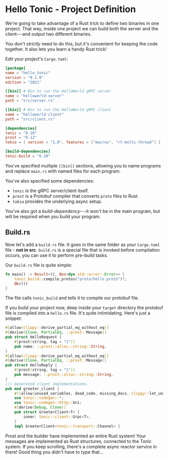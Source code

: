 # Hello Tonic - Project Definition

We're going to take advantage of a Rust trick to define two binaries in one project. That way, inside one project we can build both the server and the client---and output two different binaries.

You don't *strictly* need to do this, but it's convenient for keeping the code together. It also lets you learn a handy Rust trick!

Edit your project's `Cargo.toml`:

```toml
[package]
name = "hello_tonic"
version = "0.1.0"
edition = "2021"

[[bin]] # Bin to run the HelloWorld gRPC server
name = "helloworld-server"
path = "src/server.rs"

[[bin]] # Bin to run the HelloWorld gRPC client
name = "helloworld-client"
path = "src/client.rs"

[dependencies]
tonic = "0.10"
prost = "0.12"
tokio = { version = "1.0", features = ["macros", "rt-multi-thread"] }

[build-dependencies]
tonic-build = "0.10"
```

You've specified multiple `[[bin]]` sections, allowing you to name programs and replace `main.rs` with named files for each program.

You've also specified some dependencies:

* `tonic` is the gRPC server/client itself.
* `prost` is a Protobuf compiler that converts `proto` files to Rust.
* `tokio` provides the underlying async setup.

You've also got a *build-dependency*---it won't be in the main program, but will be required when you build your program.

## Build.rs

Now let's add a `build.rs` file. It goes in the same folder as your `Cargo.toml` file - **not in src**. `build.rs` is a special file that is invoked before compilation occurs, you can use it to perform pre-build tasks.

Our `build.rs` file is quite simple:

```rust
fn main() -> Result<(), Box<dyn std::error::Error>> {
    tonic_build::compile_protos("proto/hello.proto")?;
    Ok(())
}
```

The file calls `tonic_build` and tells it to compile our protobuf file.

If you build your project now, deep inside your `target` directory the protobuf file is compiled into a `hello.rs` file. It's quite intimidating. Here's just a snippet:

```rust
#[allow(clippy::derive_partial_eq_without_eq)]
#[derive(Clone, PartialEq, ::prost::Message)]
pub struct HelloRequest {
    #[prost(string, tag = "1")]
    pub name: ::prost::alloc::string::String,
}
#[allow(clippy::derive_partial_eq_without_eq)]
#[derive(Clone, PartialEq, ::prost::Message)]
pub struct HelloReply {
    #[prost(string, tag = "1")]
    pub message: ::prost::alloc::string::String,
}
/// Generated client implementations.
pub mod greeter_client {
    #![allow(unused_variables, dead_code, missing_docs, clippy::let_unit_value)]
    use tonic::codegen::*;
    use tonic::codegen::http::Uri;
    #[derive(Debug, Clone)]
    pub struct GreeterClient<T> {
        inner: tonic::client::Grpc<T>,
    }
    impl GreeterClient<tonic::transport::Channel> {
```

Prost and the builder have implemented an entire Rust system! Your messages are implemented as Rust structures, connected to the Tonic system. If you keep scrolling, there's a complete async reactor service in there! Good thing you didn't have to type that...